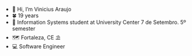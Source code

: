 - 👋 Hi, I’m Vinicius Araujo
- 🍀 19 years
- 📖 Information Systems student at University Center 7 de Setembro. 5º semester 
- 🗺️ Fortaleza, CE ⛱️
- 💻 Software Engineer 



